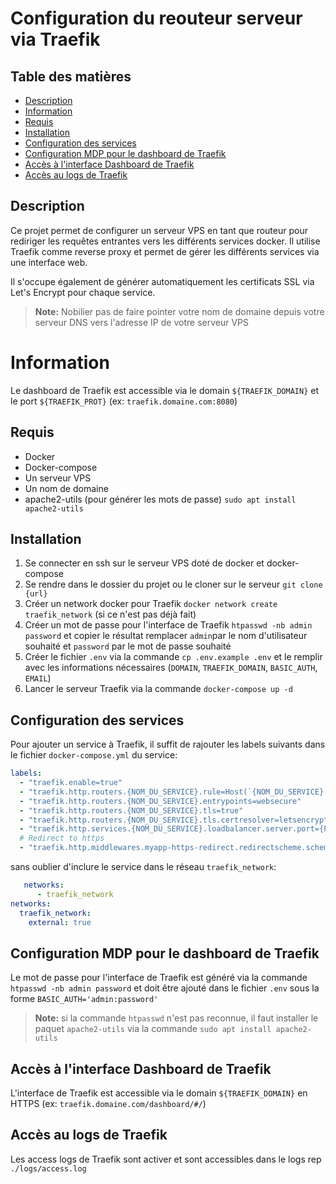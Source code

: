 # Configuration du reouteur serveur via Traefik

## Table des matières
- [Description](#description)
- [Information](#information)
- [Requis](#requis)
- [Installation](#installation)
- [Configuration des services](#configuration-des-services)
- [Configuration MDP pour le dashboard de Traefik](#configuration-mdp-pour-le-dashboard-de-traefik)
- [Accès à l'interface Dashboard de Traefik](#accès-à-linterface-dashboard-de-traefik)
- [Accès au logs de Traefik](#accès-au-logs-de-traefik)

## Description
Ce projet permet de configurer un serveur VPS en tant que routeur pour rediriger les requêtes entrantes vers les différents services docker. Il utilise Traefik comme reverse proxy et permet de gérer les différents services via une interface web. 

Il s'occupe également de générer automatiquement les certificats SSL via Let's Encrypt pour chaque service.

> **Note:** Nobilier pas de faire pointer votre nom de domaine depuis votre serveur DNS vers l'adresse IP de votre serveur VPS

# Information
Le dashboard de Traefik est accessible via le domain `${TRAEFIK_DOMAIN}` et le port `${TRAEFIK_PROT}` (ex: `traefik.domaine.com:8080`)

## Requis
- Docker
- Docker-compose
- Un serveur VPS
- Un nom de domaine
- apache2-utils (pour générer les mots de passe) `sudo apt install apache2-utils`

## Installation
1. Se connecter en ssh sur le serveur VPS doté de docker et docker-compose
2. Se rendre dans le dossier du projet ou le cloner sur le serveur `git clone {url}`
3. Créer un network docker pour Traefik `docker network create traefik_network` (si ce n'est pas déjà fait)
4. Créer un mot de passe pour l'interface de Traefik `htpasswd -nb admin password` et copier le résultat remplacer `admin`par le nom d'utilisateur souhaité et `password` par le mot de passe souhaité
4. Créer le fichier `.env` via la commande `cp .env.example .env` et le remplir avec les informations nécessaires (`DOMAIN`, `TRAEFIK_DOMAIN`,  `BASIC_AUTH`, `EMAIL`)
5. Lancer le serveur Traefik via la commande `docker-compose up -d`

## Configuration des services
Pour ajouter un service à Traefik, il suffit de rajouter les labels suivants dans le fichier `docker-compose.yml` du service:
```yml
labels:
  - "traefik.enable=true"
  - "traefik.http.routers.{NOM_DU_SERVICE}.rule=Host(`{NOM_DU_SERVICE}.${DOMAIN}`)"
  - "traefik.http.routers.{NOM_DU_SERVICE}.entrypoints=websecure"
  - "traefik.http.routers.{NOM_DU_SERVICE}.tls=true"
  - "traefik.http.routers.{NOM_DU_SERVICE}.tls.certresolver=letsencrypt"
  - "traefik.http.services.{NOM_DU_SERVICE}.loadbalancer.server.port={PORT_DU_SERVICE}"
  # Redirect to https
  - "traefik.http.middlewares.myapp-https-redirect.redirectscheme.scheme=https"
```
sans oublier d'inclure le service dans le réseau `traefik_network`:
```yml
   networks:
      - traefik_network
networks:
  traefik_network:
    external: true
```

## Configuration MDP pour le dashboard de Traefik
Le mot de passe pour l'interface de Traefik est généré via la commande `htpasswd -nb admin password` et doit être ajouté dans le fichier `.env` sous la forme `BASIC_AUTH='admin:password'`

> **Note:** si la commande `htpasswd` n'est pas reconnue, il faut installer le paquet `apache2-utils` via la commande `sudo apt install apache2-utils`


## Accès à l'interface Dashboard de Traefik
L'interface de Traefik est accessible via le domain `${TRAEFIK_DOMAIN}` en HTTPS (ex: `traefik.domaine.com/dashboard/#/`)

## Accès au logs de Traefik
Les access logs de Traefik sont activer et sont accessibles dans le logs rep `./logs/access.log`
